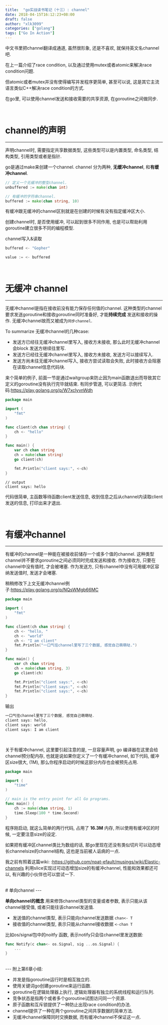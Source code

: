 ```yaml
---
title:  "go实战读书笔记（十三）: channel"
date: 2018-04-15T16:12:23+08:00
draft: false
author: "xlk3099"
categories: ["golang"]
tags: ["Go In Action"]
---
```


中文书里把channel翻译成通道, 虽然很形象, 还是不喜欢, 就保持英文名channel吧.

在上一篇介绍了race condition, 以及通过使用mutex或者atomic来解决race condition问题. 

但atomic或者mutex并没有使得编写并发程序更简单, 甚至可以说, 这是其它主流语言类似C++解决race condition的方式.

在go里, 可以使用channel发送和接收需要的共享资源, 在goroutine之间做同步.

</br>

# channel的声明
---

声明channel时, 需要指定共享数据类型, 这些类型可以是内置类型, 命名类型, 结构类型, 引用类型或者是指针.

go是通过make来创建一个channel. channel 分为两种, **无缓冲channel**, 和**有缓冲channel**.

```go
// 定义一个无缓冲的整型channel.
unbuffered := make(chan int)

// 有缓冲的字符串channel.
buffered := make(chan string, 10)
```
有缓冲跟无缓冲的channel区别就是在创建的时候有没有指定缓冲区大小. 

创建channel时, 是否使用缓冲, 可以起到很多不同作用, 也是可以帮助利用goroutine建立很多不同的编程模型.

channel写入&读取
```go
buffered <- "Gopher"

value := <- buffered
```

</br>

# 无缓冲 channel
---
无缓冲channel是指在接收前没有能力保存任何值的channel. 这种类型的channel要求发送goroutine和接收goroutine同时准备好, 才能**持续完成** 发送和接收的操作.  无缓冲channel故而又被成为`同步channel`.

To summarize 无缓冲channel的几种case:

  * 发送方已经往无缓冲channel里写入, 接收方未接收, 那么此时无缓冲channel会block 发送方继续往里写.
  * 发送方已经往无缓冲channel里写入, 接收方未接收, 发送方可以接续写入.
  * 发送方尚未往无缓冲channel写入, 接收方尝试读取会失败, 此时接收方会阻塞在读取channel信息代码块.

来个简单的例子, 前面一节是通过waitgroup来防止因为main函数退出而导致其它定义的goroutine没有执行完毕就结束. 有同步管道, 可以更简洁.
示例代码:https://play.golang.org/p/W7xclyvnWdh

```go
package main

import (
	"fmt"
)

func client(ch chan string) {
	ch <- "hello"
}

func main() {
	var ch chan string
	ch = make(chan string)
	go client(ch)

	fmt.Println("client says:", <-ch)
}

```
```
// output
client says: hello
```
代码很简单, 主函数等待函数client发送信息, 收到信息之后从channel内读取client发送的信息, 打印出来才退出.

</br>

# 有缓冲channel
---
有缓冲的channel是一种能在被接收前储存一个或多个值的channel. 这种类型channel并不要求goroutine之间必须同时完成发送和接收. 作为接收方, 只要在channel中没有值时, 才会被堵塞. 作为发送方, 只有channel中没有可用缓冲区容纳发送值时, 发送才会堵塞.

稍稍修改下上文无缓冲channel例子:https://play.golang.org/p/NQsWMgb66MC
```go
package main

import (
	"fmt"
)

func client(ch chan string) {
	ch <- "hello, "
	ch <- "world"
    ch <- "I am client"
    fmt.Println("一口气往channel里写了三个数据, 感觉自己萌萌哒.")
}

func main() {
	var ch chan string
	ch = make(chan string, 3)
	go client(ch)

	fmt.Println("client says:", <-ch)
	fmt.Println("client says:", <-ch)
	fmt.Println("client says:", <-ch)
}
```
输出
```go
一口气往channel里写了三个数据, 感觉自己萌萌哒.
client says: hello, 
client says: world
client says: I am client
```
</br>

关于有缓冲channel, 这里要引起注意的是, 一旦容量声明, go 编译器在这里会给channel预分配内存, 也就是说如果你定义了一个有缓冲channel, 如下代码, 缓冲区size很大, (1M), 那么你程序启动的时候这部分内存也会被预先占用. 

```go
package main

import (
	"time"
)

// main is the entry point for all Go programs.
func main() {
	ch := make(chan string, 1)
	time.Sleep(100 * time.Second)
}
```
程序刚启动, 就这么简单的两行代码, 占用了 **16.3M** 内存, 所以使用有缓冲区的时候, 一定要注意size的设定. 

如果把有缓冲区channel类比为数组的话, 那go里现在还没有类似切片可以动态增长channelsize的channel结构, 这也是当前被人诟病的一点.

我之前有照着这篇wiki: :https://github.com/npat-efault/musings/wiki/Elastic-channels 利用slice实现过可动态增加size的有缓冲channel, 性能和效果都还可以, 有兴趣的小伙伴也可以尝试一下. 

</br>
# 单向channel
---

**单向channel的概念** 用来修饰channel类型的变量或者参数, 表示只能从该channel接受值, 或者只能往该channel发送值.

* 发送值的channel类型, 表示只能向channel发送数据 `chan<- T`
* 接收值的channel类型, 表示只能从channel接收数据 `<-chan T`

比如os/signal包中的noitfy 函数, 表示notify只会往channel里发送数据:

```go
func Notify(c chan<- os.Signal, sig ...os.Signal) {
    ...
}
```
</br>
---
附上第6章小结:

* 并发是指goroutine运行时是相互独立的.
* 使用关键词go创建goroutine来运行函数.
* goroutine在逻辑处理器上执行, 逻辑处理器有独立的系统线程和运行队列.
* 竞争状态是指两个或者多个goroutine试图访问同一个资源.
* 原子函数和互斥锁提供了一种防止出现race condition的办法.
* channel提供了一种在两个goroutine之间共享数据的简单方法.
* 无缓冲channel保障同时交换数据, 而有缓冲channel不保证这一点.